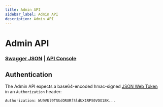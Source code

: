 ```yaml
---
title: Admin API
sidebar_label: Admin API
description: Admin API
---
```


# Admin API

### [Swagger JSON](http://localhost:3000/auditlog/admin/v1/swagger.json) | [API Console](https://retraced.readme.io/v1.0/reference)

## Authentication

The Admin API expects a base64-encoded hmac-signed [JSON Web Token](https://tools.ietf.org/html/rfc7519) in an `Authorization` header:

```
Authorization: WU9VUl9TSUdORURfSldUX1RPS0VOX18K...
```
